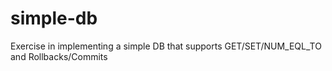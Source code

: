 # simple-db
Exercise in implementing a simple DB that supports GET/SET/NUM_EQL_TO and Rollbacks/Commits
